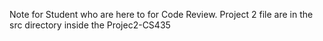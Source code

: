 Note for Student who are here to for Code Review.
Project 2 file are in the src directory inside the Projec2-CS435
